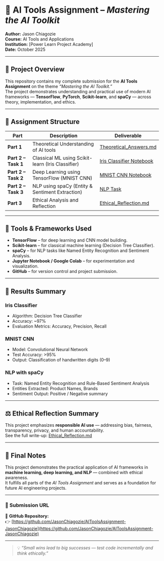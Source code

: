 # 🧠 AI Tools Assignment – *Mastering the AI Toolkit*

**Author:** Jason Chiagozie  
**Course:** AI Tools and Applications  
**Institution:** [Power Learn Project Academy]  
**Date:** October 2025  

---

## 📘 Project Overview

This repository contains my complete submission for the **AI Tools Assignment** on the theme *“Mastering the AI Toolkit.”*  
The project demonstrates understanding and practical use of modern AI frameworks — **TensorFlow**, **PyTorch**, **Scikit-learn**, and **spaCy** — across theory, implementation, and ethics.

---

## 🧩 Assignment Structure

| Part | Description | Deliverable |
|------|--------------|--------------|
| **Part 1** | Theoretical Understanding of AI tools | [Theoretical_Answers.md](./Theoretical_Answers.md) |
| **Part 2 – Task 1** | Classical ML using Scikit-learn (Iris Classifier) | [Iris Classifier Notebook](./Iris_Classifier_JasonChiagozie.ipynb) |
| **Part 2 – Task 2** | Deep Learning using TensorFlow (MNIST CNN) | [MNIST CNN Notebook](./MNIST_CNN_JasonChiagozie.ipynb) |
| **Part 2 – Task 3** | NLP using spaCy (Entity & Sentiment Extraction) | [NLP Task](./NLP_Task_spaCy.md) |
| **Part 3** | Ethical Analysis and Reflection | [Ethical_Reflection.md](./Ethical_Reflection.md) |

---

## 🧠 Tools & Frameworks Used

- **TensorFlow** – for deep learning and CNN model building.  
- **Scikit-learn** – for classical machine learning (Decision Tree Classifier).  
- **spaCy** – for NLP tasks like Named Entity Recognition and Sentiment Analysis.  
- **Jupyter Notebook / Google Colab** – for experimentation and visualization.  
- **GitHub** – for version control and project submission.

---

## 🧪 Results Summary

### **Iris Classifier**
- Algorithm: Decision Tree Classifier  
- Accuracy: ~97%  
- Evaluation Metrics: Accuracy, Precision, Recall  

### **MNIST CNN**
- Model: Convolutional Neural Network  
- Test Accuracy: >95%  
- Output: Classification of handwritten digits (0–9)  

### **NLP with spaCy**
- Task: Named Entity Recognition and Rule-Based Sentiment Analysis  
- Entities Extracted: Product Names, Brands  
- Sentiment Output: Positive / Negative summary  

---

## ⚖️ Ethical Reflection Summary

This project emphasizes **responsible AI use** — addressing bias, fairness, transparency, privacy, and human accountability.  
See the full write-up: [Ethical_Reflection.md](./Ethical_Reflection.md)

---

## 🏁 Final Notes

This project demonstrates the practical application of AI frameworks in **machine learning, deep learning, and NLP** — combined with ethical awareness.  
It fulfills all parts of the *AI Tools Assignment* and serves as a foundation for future AI engineering projects.

---

### 📎 Submission URL

🔗 **GitHub Repository:**  
👉 [https://github.com/JasonChiagozie/AIToolsAssignment-JasonChiagozie](https://github.com/JasonChiagozie/AIToolsAssignment-JasonChiagozie)

---

> 💡 *“Small wins lead to big successes — test code incrementally and think ethically.”*
